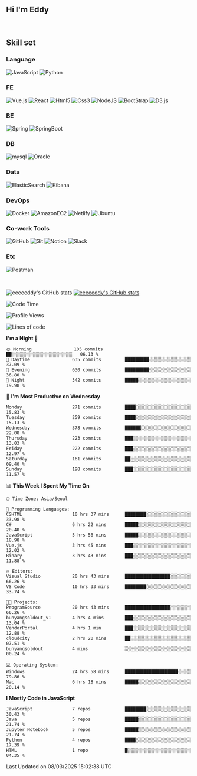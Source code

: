 ## Hi I'm Eddy
<br/>


<!--### Hi there 👋-->

## Skill set

### Language
![JavaScript](https://img.shields.io/badge/javascript-F7DF1E?style=for-the-badge&logo=javascript&logoColor=black)
![Python](https://img.shields.io/badge/Python-3776AB?style=for-the-badge&logo=Python&logoColor=white)

### FE
![Vue.js](https://img.shields.io/badge/vuejs-%2335495e.svg?style=for-the-badge&logo=vuedotjs&logoColor=%234FC08D)
![React](https://img.shields.io/badge/react-61DAFB?style=for-the-badge&logo=react&logoColor=black) 
![Html5](https://img.shields.io/badge/html5-E34F26?style=for-the-badge&logo=html5&logoColor=white)
![Css3](https://img.shields.io/badge/css-1572B6?style=for-the-badge&logo=css3&logoColor=white)
![NodeJS](https://img.shields.io/badge/node.js-339933?style=for-the-badge&logo=Node.js&logoColor=white)
![BootStrap](https://img.shields.io/badge/bootstrap-7952B3?style=for-the-badge&logo=bootstrap&logoColor=white)
![D3.js](https://img.shields.io/badge/D3.js-F9A03C?style=for-the-badge&logo=D3.js&logoColor=white)

### BE
![Spring](https://img.shields.io/badge/spring-6DB33F?style=for-the-badge&logo=spring&logoColor=white)
![SpringBoot](https://img.shields.io/badge/springboot-6DB33F?style=for-the-badge&logo=springboot&logoColor=white)

### DB
![mysql](https://img.shields.io/badge/mysql-4479A1?style=for-the-badge&logo=mysql&logoColor=white)
![Oracle](https://img.shields.io/badge/Oracle-F80000?style=for-the-badge&logo=oracle&logoColor=white)

### Data
![ElasticSearch](https://img.shields.io/badge/elasticsearch-005571?style=for-the-badge&logo=elasticsearch&logoColor=white)
![Kibana](https://img.shields.io/badge/Kibana-005571?style=for-the-badge&logo=Kibana&logoColor=white)

### DevOps
![Docker](https://img.shields.io/badge/docker-2496ED?style=for-the-badge&logo=docker&logoColor=white)
![AmazonEC2](https://img.shields.io/badge/amazonec2-FF9900?style=for-the-badge&logo=amazonec2&logoColor=white)
![Netlify](https://img.shields.io/badge/netlify-%23000000.svg?style=for-the-badge&logo=netlify&logoColor=#00C7B7)
![Ubuntu](https://img.shields.io/badge/Ubuntu-E95420?style=for-the-badge&logo=Ubuntu&logoColor=white)

### Co-work Tools
![GitHub](https://img.shields.io/badge/github-181717?style=for-the-badge&logo=github&logoColor=white)
![Git](https://img.shields.io/badge/git-F05032?style=for-the-badge&logo=git&logoColor=white)
![Notion](https://img.shields.io/badge/Notion-000000?style=for-the-badge&logo=Notion&logoColor=white)
![Slack](https://img.shields.io/badge/Slack-4A154B?style=for-the-badge&logo=Slack&logoColor=white)

### Etc
![Postman](https://img.shields.io/badge/postman-FF6C37?style=for-the-badge&logo=postman&logoColor=white)

<br>

![eeeeeddy's GitHub stats](https://github-readme-stats.vercel.app/api?username=eeeeeddy&show_icons=true&theme=radical)
[![eeeeeddy's GitHub stats](https://github-readme-stats.vercel.app/api/top-langs/?username=eeeeeddy&custom_title=My&nbsp;Language&hide=jupyter%20notebook&layout=compact&theme=radical&show_icons=true)](https://github.com/eeeeeddy/github-readme-stats)


<!--START_SECTION:waka-->
![Code Time](http://img.shields.io/badge/Code%20Time-799%20hrs%2039%20mins-blue)

![Profile Views](http://img.shields.io/badge/Profile%20Views-0-blue)

![Lines of code](https://img.shields.io/badge/From%20Hello%20World%20I%27ve%20Written-676.5%20thousand%20lines%20of%20code-blue)

**I'm a Night 🦉** 

```text
🌞 Morning                105 commits         ██░░░░░░░░░░░░░░░░░░░░░░░   06.13 % 
🌆 Daytime                635 commits         █████████░░░░░░░░░░░░░░░░   37.09 % 
🌃 Evening                630 commits         █████████░░░░░░░░░░░░░░░░   36.80 % 
🌙 Night                  342 commits         █████░░░░░░░░░░░░░░░░░░░░   19.98 % 
```
📅 **I'm Most Productive on Wednesday** 

```text
Monday                   271 commits         ████░░░░░░░░░░░░░░░░░░░░░   15.83 % 
Tuesday                  259 commits         ████░░░░░░░░░░░░░░░░░░░░░   15.13 % 
Wednesday                378 commits         ██████░░░░░░░░░░░░░░░░░░░   22.08 % 
Thursday                 223 commits         ███░░░░░░░░░░░░░░░░░░░░░░   13.03 % 
Friday                   222 commits         ███░░░░░░░░░░░░░░░░░░░░░░   12.97 % 
Saturday                 161 commits         ██░░░░░░░░░░░░░░░░░░░░░░░   09.40 % 
Sunday                   198 commits         ███░░░░░░░░░░░░░░░░░░░░░░   11.57 % 
```


📊 **This Week I Spent My Time On** 

```text
🕑︎ Time Zone: Asia/Seoul

💬 Programming Languages: 
CSHTML                   10 hrs 37 mins      ████████░░░░░░░░░░░░░░░░░   33.98 % 
C#                       6 hrs 22 mins       █████░░░░░░░░░░░░░░░░░░░░   20.40 % 
JavaScript               5 hrs 56 mins       █████░░░░░░░░░░░░░░░░░░░░   18.98 % 
Vue.js                   3 hrs 45 mins       ███░░░░░░░░░░░░░░░░░░░░░░   12.02 % 
Binary                   3 hrs 43 mins       ███░░░░░░░░░░░░░░░░░░░░░░   11.88 % 

🔥 Editors: 
Visual Studio            20 hrs 43 mins      █████████████████░░░░░░░░   66.26 % 
VS Code                  10 hrs 33 mins      ████████░░░░░░░░░░░░░░░░░   33.74 % 

🐱‍💻 Projects: 
ProgramSource            20 hrs 43 mins      █████████████████░░░░░░░░   66.26 % 
bunyangsoldout_v1        4 hrs 4 mins        ███░░░░░░░░░░░░░░░░░░░░░░   13.04 % 
VendorPortal             4 hrs 1 min         ███░░░░░░░░░░░░░░░░░░░░░░   12.88 % 
cloudcity                2 hrs 20 mins       ██░░░░░░░░░░░░░░░░░░░░░░░   07.51 % 
bunyangsoldout           4 mins              ░░░░░░░░░░░░░░░░░░░░░░░░░   00.24 % 

💻 Operating System: 
Windows                  24 hrs 58 mins      ████████████████████░░░░░   79.86 % 
Mac                      6 hrs 18 mins       █████░░░░░░░░░░░░░░░░░░░░   20.14 % 
```

**I Mostly Code in JavaScript** 

```text
JavaScript               7 repos             ████████░░░░░░░░░░░░░░░░░   30.43 % 
Java                     5 repos             █████░░░░░░░░░░░░░░░░░░░░   21.74 % 
Jupyter Notebook         5 repos             █████░░░░░░░░░░░░░░░░░░░░   21.74 % 
Python                   4 repos             ████░░░░░░░░░░░░░░░░░░░░░   17.39 % 
HTML                     1 repo              █░░░░░░░░░░░░░░░░░░░░░░░░   04.35 % 
```




 Last Updated on 08/03/2025 15:02:38 UTC
<!--END_SECTION:waka-->



<!--
**eeeeeddy/eeeeeddy** is a ✨ _special_ ✨ repository because its `README.md` (this file) appears on your GitHub profile.

Here are some ideas to get you started:

- 🔭 I’m currently working on ...
- 🌱 I’m currently learning ...
- 👯 I’m looking to collaborate on ...
- 🤔 I’m looking for help with ...
- 💬 Ask me about ...
- 📫 How to reach me: ...
- 😄 Pronouns: ...
- ⚡ Fun fact: ...
-->
